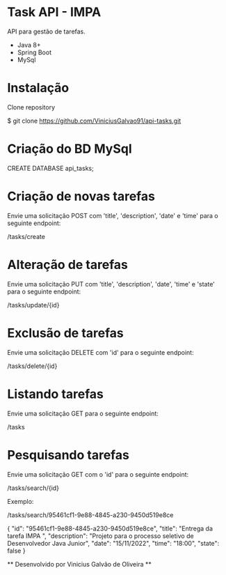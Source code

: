 # Task API - IMPA

API para gestão de tarefas.

  - Java 8+
  - Spring Boot
  - MySql

# Instalação
Clone repository

$ git clone https://github.com/ViniciusGalvao91/api-tasks.git

# Criação do BD MySql

CREATE DATABASE api_tasks;

# Criação de novas tarefas
Envie uma solicitação POST com 'title', 'description', 'date' e 'time' para o seguinte endpoint:

/tasks/create

# Alteração de tarefas
Envie uma solicitação PUT com 'title', 'description', 'date', 'time' e 'state' para o seguinte endpoint:

/tasks/update/{id}

# Exclusão de tarefas
Envie uma solicitação DELETE com 'id' para o seguinte endpoint:

/tasks/delete/{id}

# Listando tarefas
Envie uma solicitação GET para o seguinte endpoint:

/tasks

# Pesquisando tarefas
Envie uma solicitação GET com o 'id' para o seguinte endpoint:

/tasks/search/{id}

Exemplo:

/tasks/search/95461cf1-9e88-4845-a230-9450d519e8ce

{
    "id": "95461cf1-9e88-4845-a230-9450d519e8ce",
    "title": "Entrega da tarefa IMPA ",
    "description": "Projeto para o processo seletivo de Desenvolvedor Java Junior",
    "date": "15/11/2022",
    "time": "18:00",
    "state": false
}

** Desenvolvido por Vinicius Galvão de Oliveira **
